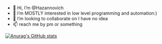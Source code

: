 - 👋 Hi, I’m @Hazannovich
- 🌱 I’m MOSTLY interested in low level programming and automation:)
- 💞️ I’m looking to collaborate on I have no idea
- 📫 reach me by pm or something

[![Anurag's GitHub stats](https://github-readme-stats.vercel.app/api?username=Hazannovich)](https://github.com/anuraghazra/github-readme-stats&show_icons=true&theme=radical)

